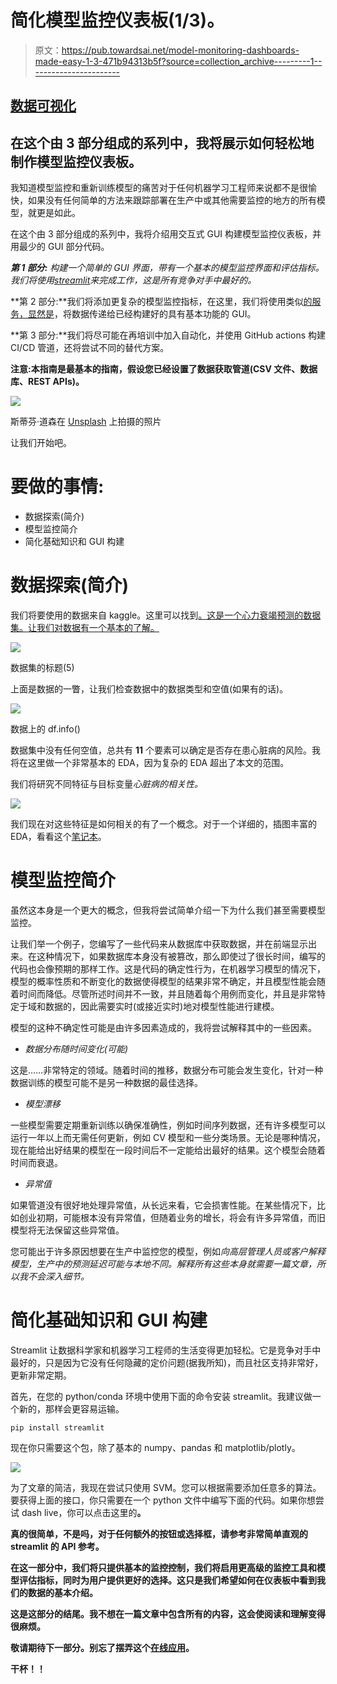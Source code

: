 # 简化模型监控仪表板(1/3)。

> 原文：<https://pub.towardsai.net/model-monitoring-dashboards-made-easy-1-3-471b94313b5f?source=collection_archive---------1----------------------->

## [数据可视化](https://towardsai.net/p/category/data-visualization)

## 在这个由 3 部分组成的系列中，我将展示如何轻松地制作模型监控仪表板。

我知道模型监控和重新训练模型的痛苦对于任何机器学习工程师来说都不是很愉快，如果没有任何简单的方法来跟踪部署在生产中或其他需要监控的地方的所有模型，就更是如此。

在这个由 3 部分组成的系列中，我将介绍用交互式 GUI 构建模型监控仪表板，并用最少的 GUI 部分代码。

***第 1 部分:*** *构建一个简单的 GUI 界面，带有一个基本的模型监控界面和评估指标。我们将使用*[*streamlit*](https://streamlit.io/)*来完成工作，这是所有竞争对手中最好的。*

**第 2 部分:**我们将添加更复杂的模型监控指标，在这里，我们将使用类似[的服务，显然是](https://evidentlyai.com/)，将数据传递给已经构建好的具有基本功能的 GUI。

**第 3 部分:**我们将尽可能在再培训中加入自动化，并使用 GitHub actions 构建 CI/CD 管道，还将尝试不同的替代方案。

**注意:本指南是最基本的指南，假设您已经设置了数据获取管道(CSV 文件、数据库、REST APIs)。**

![](img/98f64fd4a02bfe9bcef78c0a8bed127e.png)

斯蒂芬·道森在 [Unsplash](https://unsplash.com/s/photos/data?utm_source=unsplash&utm_medium=referral&utm_content=creditCopyText) 上拍摄的照片

让我们开始吧。

# **要做的事情:**

*   数据探索(简介)
*   模型监控简介
*   简化基础知识和 GUI 构建

# 数据探索(简介)

我们将要使用的数据来自 kaggle。这里可以找到[。这是一个心力衰竭预测的数据集。让我们对数据有一个基本的了解。](https://www.kaggle.com/fedesoriano/heart-failure-prediction)

![](img/3c643e003e6bcb20d0e80e22eedeadfb.png)

数据集的标题(5)

上面是数据的一瞥，让我们检查数据中的数据类型和空值(如果有的话)。

![](img/b72f391d823c6fb489038238ea4af9ad.png)

数据上的 df.info()

数据集中没有任何空值，总共有 **11** 个要素可以确定是否存在患心脏病的风险。我将在这里做一个非常基本的 EDA，因为复杂的 EDA 超出了本文的范围。

我们将研究不同特征与目标变量*心脏病的相关性。*

![](img/9235d60ab2892db7911be956390ae685.png)

我们现在对这些特征是如何相关的有了一个概念。对于一个详细的，插图丰富的 EDA，看看这个[笔记本](https://www.kaggle.com/francescovattiato/heart-disease-prediction-with-svm-up-to-100-rec)。

# 模型监控简介

虽然这本身是一个更大的概念，但我将尝试简单介绍一下为什么我们甚至需要模型监控。

让我们举一个例子，您编写了一些代码来从数据库中获取数据，并在前端显示出来。在这种情况下，如果数据库本身没有被篡改，那么即使过了很长时间，编写的代码也会像预期的那样工作。这是代码的确定性行为，在机器学习模型的情况下，模型的概率性质和不断变化的数据使得模型的结果非常不确定，并且模型性能会随着时间而降低。尽管所述时间并不一致，并且随着每个用例而变化，并且是非常特定于域和数据的，因此需要实时(或接近实时)地对模型性能进行建模。

模型的这种不确定性可能是由许多因素造成的，我将尝试解释其中的一些因素。

*   *数据分布随时间变化(可能)*

这是……非常特定的领域。随着时间的推移，数据分布可能会发生变化，针对一种数据训练的模型可能不是另一种数据的最佳选择。

*   *模型漂移*

一些模型需要定期重新训练以确保准确性，例如时间序列数据，还有许多模型可以运行一年以上而无需任何更新，例如 CV 模型和一些分类场景。无论是哪种情况，现在能给出好结果的模型在一段时间后不一定能给出最好的结果。这个模型会随着时间而衰退。

*   *异常值*

如果管道没有很好地处理异常值，从长远来看，它会损害性能。在某些情况下，比如创业初期，可能根本没有异常值，但随着业务的增长，将会有许多异常值，而旧模型将无法保留这些异常值。

您可能出于许多原因想要在生产中监控您的模型，例如*向高层管理人员或客户解释模型，生产中的预测延迟可能与本地不同。解释所有这些本身就需要一篇文章，所以我不会深入细节。*

# 简化基础知识和 GUI 构建

Streamlit 让数据科学家和机器学习工程师的生活变得更加轻松。它是竞争对手中最好的，只是因为它没有任何隐藏的定价问题(据我所知)，而且社区支持非常好，更新非常定期。

首先，在您的 python/conda 环境中使用下面的命令安装 streamlit。我建议做一个新的，那样会更容易运输。

`pip install streamlit`

现在你只需要这个包，除了基本的 numpy、pandas 和 matplotlib/plotly。

![](img/a576c92a78a584c38360c6d53e3f56ec.png)

为了文章的简洁，我现在尝试只使用 SVM。您可以根据需要添加任意多的算法。要获得上面的接口，你只需要在一个 python 文件中编写下面的代码。如果你想尝试 dash live，你可以点击这里的[](https://share.streamlit.io/mohneesh7/streamlit-demo-dashboard/main/dashboard.py)****。****

**真的很简单，不是吗，对于任何额外的按钮或选择框，请参考非常简单直观的 streamlit 的 API 参考。**

**在这一部分中，我们将只提供基本的监控控制，我们将启用更高级的监控工具和模型评估指标，同时为用户提供更好的选择。这只是我们希望如何在仪表板中看到我们的数据的基本介绍。**

**这是这部分的结尾。我不想在一篇文章中包含所有的内容，这会使阅读和理解变得很麻烦。**

**敬请期待下一部分。别忘了摆弄这个[在线应用](https://share.streamlit.io/mohneesh7/streamlit-demo-dashboard/main/dashboard.py)。**

**干杯！！**